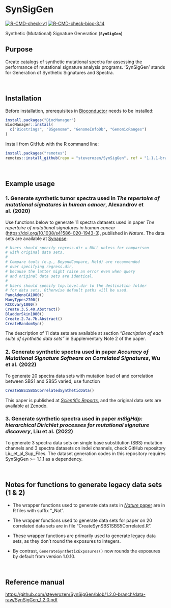 
<!-- README.md is generated from README.Rmd. Please edit that file -->

# SynSigGen

<!-- badges: start -->

[![R-CMD-check-v1](https://github.com/steverozen/SynSigGen/workflows/R-CMD-check-v1/badge.svg?branch=1.1.1-branch)](https://github.com/steverozen/SynSigGen/actions?query=workflow%3AR-CMD-check-v1+branch%3A1.1.1-branch)
[![R-CMD-check-bioc-3.14](https://github.com/steverozen/SynSigGen/workflows/R-CMD-check-bioc-3.14/badge.svg?branch=1.1.1-branch)](https://github.com/steverozen/SynSigGen/actions?query=workflow%3AR-CMD-check-bioc-3.14+branch%3A1.1.1-branch)
<!-- badges: end -->

Synthetic (Mutational) Signature Generation (**`SynSigGen`**)

## Purpose

Create catalogs of synthetic mutational spectra for assessing the
performance of mutational signature analysis programs. ‘SynSigGen’
stands for Generation of Synthetic Signatures and Spectra.

<br>

## Installation

Before installation, prerequisites in
[Bioconductor](https://www.bioconductor.org/) needs to be installed:

``` r
install.packages("BiocManager")
BiocManager::install(
  c("Biostrings", "BSgenome", "GenomeInfoDb", "GenomicRanges")
)
```

Install from GitHub with the R command line:

``` r
install.packages("remotes")
remotes::install_github(repo = "steverozen/SynSigGen", ref = "1.1.1-branch")
```

<br>

## Example usage

### 1. Generate synthetic tumor spectra used in *The repertoire of mutational signatures in human cancer*, Alexandrov et al. (2020)

Use functions below to generate 11 spectra datasets used in paper *The
repertoire of mutational signatures in human cancer*
(<https://doi.org/10.1038/s41586-020-1943-3>), published in *Nature*.
The data sets are available at
[Synapse](https://www.synapse.org/#!Synapse:syn18497223):

``` r
# Users should specify regress.dir = NULL unless for comparison
# with original data sets.
# 
# Compare tools (e.g., BeyondCompare, Meld) are recommended 
# over specifying regress.dir,
# because the latter might raise an error even when query 
# and original data sets are identical.
#
# Users should specify top.level.dir to the destination folder
# for data sets. Otherwise default paths will be used.
PancAdenoCA1000()
ManyTypes2700()
RCCOvary1000()
Create.3.5.40.Abstract()
BladderSkin1000()
Create.2.7a.7b.Abstract()
CreateRandomSyn()
```

The description of 11 data sets are available at section *“Description
of each suite of synthetic data sets”* in Supplementary Note 2 of the
paper.

### 2. Generate synthetic spectra used in paper *Accuracy of Mutational Signature Software on Correlated Signatures*, Wu et al. (2022)

To generate 20 spectra data sets with mutation load of and correlation
between SBS1 and SBS5 varied, use function

``` r
CreateSBS1SBS5CorrelatedSyntheticData()
```

This paper is published at [*Scientific
Reports*](https://doi.org/10.1038/s41598-021-04207-6), and the original
data sets are available at
[Zenodo](https://doi.org/10.5281/zenodo.2636980).

### 3. Generate synthetic spectra used in paper *mSigHdp: hierarchical Dirichlet processes for mutational signature discovery*, Liu et al. (2022)

To generate 3 spectra data sets on single base substitution (SBS)
mutation channels and 3 spectra datasets on indel channels, check GitHub
repository Liu_et_al_Sup_Files. The dataset generation codes in this
repository requires SynSigGen \>= 1.1.1 as a dependency.

<br>

## Notes for functions to generate legacy data sets (1 & 2)

-   The wrapper functions used to generate data sets in [*Nature*
    paper](https://doi.org/10.1038/s41586-020-1943-3) are in R files
    with suffix “\_Nat”.

-   The wrapper functions used to generate data sets for paper on 20
    correlated data sets are in file “CreateSynSBS1SBS5Correlated.R”.

-   These wrapper functions are primarily used to generate legacy data
    sets, as they don’t round the exposures to integers.

-   By contrast, `GenerateSyntheticExposures()` now rounds the exposures
    by default from version 1.0.10.

<br>

## Reference manual

<https://github.com/steverozen/SynSigGen/blob/1.2.0-branch/data-raw/SynSigGen_1.2.0.pdf>
